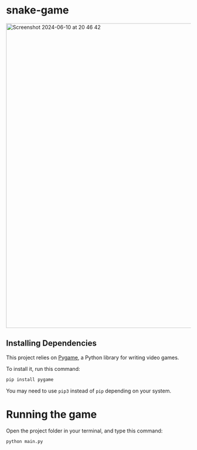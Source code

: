 # snake-game
<img width="832" alt="Screenshot 2024-06-10 at 20 46 42" src="https://github.com/GhoulKingR/snake-game/assets/87097037/4370d9a6-53dd-4825-856f-c274df879304">

## Installing Dependencies
This project relies on [Pygame](https://www.pygame.org), a Python library for writing video games.

To install it, run this command:
```bash
pip install pygame
```

You may need to use `pip3` instead of `pip` depending on your system.

# Running the game

Open the project folder in your terminal, and type this command:
```bash
python main.py
```
